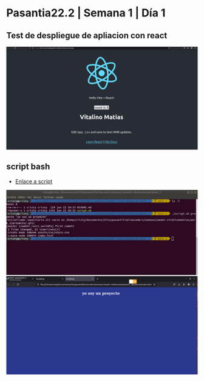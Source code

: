 # Pasantia22.2 | Semana 1 | Día 1
## Test de despliegue de apliacion con react

![img](./../assets/work_1/test-react.png)


## script bash

- [Enlace a script](/work_1/script.sh)


![img](./../assets/work_1/bash.png)
![img](./../assets/work_1/bash2.png)
